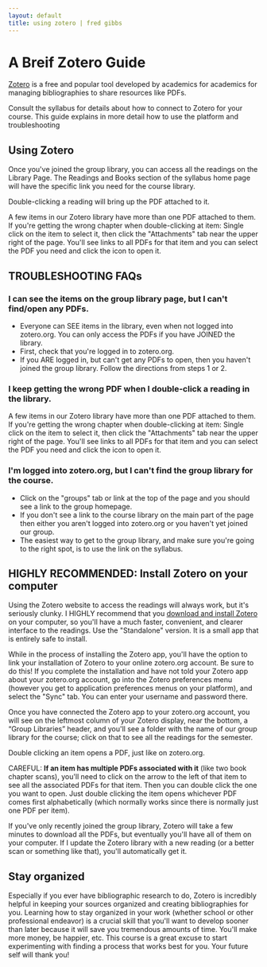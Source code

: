 ```yaml
---
layout: default
title: using zotero | fred gibbs  
---
```


# A Breif Zotero Guide

[Zotero](http://zotero.org) is a free and popular tool developed by academics for academics for managing bibliographies to share resources like PDFs.

Consult the syllabus for details about how to connect to Zotero for your course. This guide explains in more detail how to use the platform and troubleshooting


## Using Zotero
Once you've joined the group library, you can access all the readings on the Library Page. The Readings and Books section of the syllabus home page will have the specific link you need for the course library.

Double-clicking a reading will bring up the PDF attached to it.

A few items in our Zotero library have more than one PDF attached to them. If you're getting the wrong chapter when double-clicking at item: Single click on the item to select it, then click the "Attachments" tab near the upper right of the page. You'll see links to all PDFs for that item and you can select the PDF you need and click the icon to open it.



## TROUBLESHOOTING FAQs

### I can see the items on the group library page, but I can't find/open any PDFs.
- Everyone can SEE items in the library, even when not logged into zotero.org. You can only access the PDFs if you have JOINED the library.
- First, check that you're logged in to zotero.org.
- If you ARE logged in, but can't get any PDFs to open, then you haven't joined the group library. Follow the directions from steps 1 or 2.

### I keep getting the wrong PDF when I double-click a reading in the library.
A few items in our Zotero library have more than one PDF attached to them. If you're getting the wrong chapter when double-clicking at item: Single click on the item to select it, then click the "Attachments" tab near the upper right of the page. You'll see links to all PDFs for that item and you can select the PDF you need and click the icon to open it.

### I'm logged into zotero.org, but I can't find the group library for the course.
- Click on the "groups" tab or link at the top of the page and you should see a link to the group homepage.
- If you don't see a link to the course library on the main part of the page then either you aren't logged into zotero.org or you haven't yet joined our group.
- The easiest way to get to the group library, and make sure you're going to the right spot, is to use the link on the syllabus.



## HIGHLY RECOMMENDED: Install Zotero on your computer
Using the Zotero website to access the readings will always work, but it's seriously clunky. I HIGHLY recommend that you [download and install Zotero](https://www.zotero.org/download/) on your computer, so you'll have a much faster, convenient, and clearer interface to the readings. Use the "Standalone" version. It is a small app that is entirely safe to install.

While in the process of installing the Zotero app, you'll have the option to link your installation of Zotero to your online zotero.org account. Be sure to do this! If you complete the installation and have not told your Zotero app about your zotero.org account, go into the Zotero preferences menu (however you get to application preferences menus on your platform), and select the "Sync" tab. You can enter your username and password there.

Once you have connected the Zotero app to your zotero.org account, you will see on the leftmost column of your Zotero display, near the bottom, a “Group Libraries” header, and you'll see a  folder with the name of our group library for the course; click on that to see all the readings for the semester.

Double clicking an item opens a PDF, just like on zotero.org.

CAREFUL: **If an item has multiple PDFs associated with it** (like two book chapter scans), you'll need to click on the arrow to the left of that item to see all the associated PDFs for that item. Then you can double click the one you want to open. Just double clicking the item opens whichever PDF comes first alphabetically (which normally works since there is normally just one PDF per item).

If you've only recently joined the group library, Zotero will take a few minutes to download all the PDFs, but eventually you'll have all of them on your computer. If I update the Zotero library with a new reading (or a better scan or something like that), you'll automatically get it.


## Stay organized
Especially if you ever have bibliographic research to do, Zotero is incredibly helpful in keeping your sources organized and creating bibliographies for you. Learning how to stay organized in your work (whether school or other professional endeavor) is a crucial skill that you'll want to develop sooner than later because it will save you tremendous amounts of time. You'll make more money, be happier, etc. This course is a great excuse to start experimenting with finding a process that works best for you. Your future self will thank you!
